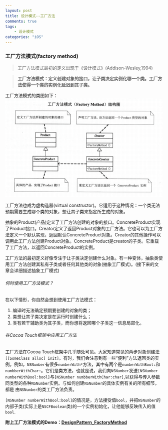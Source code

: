 ```yaml
---
layout: post
title: 设计模式--工厂方法
comments: true
tags:
	- 设计模式
categories: "iOS"
---
```


### 工厂方法模式(factory method)
>工厂方法模式最初的定义出现于《设计模式》(Addison-Wesley,1994)

>__工厂方法模式：定义创建对象的接口，让子类决定实例化哪一个类。工厂方法使得一个类的实例化延迟到其子类。__

<!-- more -->

工厂方法模式的类图如下：
![工厂方法类图](/imgs/factoryMethod.png)

工厂方法也成为虚构造器(virtual constructor)。它适用于这种情况：一个类无法预期需要生成哪个类的对象，想让其子类来指定所生成的对象。

抽象的Product(产品)定义了工厂方法创建的对象的接口。ConcreteProduct实现了Product接口。Creator定义了返回Product对象的工厂方法。它也可以为工厂方法定义一个默认实现，返回默认ConcreteProduct对象。Creator的其他操作可以调用此工厂方法创建Product对象。ConcreteProduct是creator的子类。它重载了工厂方法，以返回ConcreteProduct的实例。

工厂方法的最初定义好像专注于让子类决定创建什么对象。有一种变体，抽象类使用工厂方法创建其私有子类或者任何其他类的对象(抽象工厂模式)。(接下来的文章会详细描述抽象工厂模式)

###### 何时使用工厂方法模式？
在以下情形，你自然会想到使用工厂方法模式：
1. 编译时无法确定预期要创建的对象的类；
2. 类想让其子类决定是在运行时创建什么；
3. 类有若干辅助类为其子类，而你想将返回哪个子类这一信息局部化。

###### 在Cocoa Touch框架中应用工厂方法

工厂方法在Cocoa Touch框架中几乎随处可见。大家知道常见的两步对象创建法`[[SomeClass alloc] init]`。有时，我们会注意到有一些“便利”方法返回类的实例。例如，`NSNumber`有很多`numberWith*`方法，其中有两个是`numberWithBool:`和`numbberWithChar:`。它们是类方法，也就是说，我们向`NSNumber`发送`[NSNumber numberWithBool:bool]`与`[NSNumber numbberWithChar:char]`,以获得与传入参数同类型的各种`NSNumber`实例。与如何创建`NSNumber`的具体实例有关的所有细节，都是 由`NSNumber`的类工厂方法负责。

`[NSNumber numberWithBool:bool]`的情况是，方法接受值`bool`，并把`NSNumber`的内部子类(实际上是`NSCFBoolean`类)的一个实例初始化，让他能够反映传入的值`bool`.

__附上工厂方法模式的Demo：[DesignPattern_FactoryMethod](https://github.com/RobberJJ/DesignPattern)__
